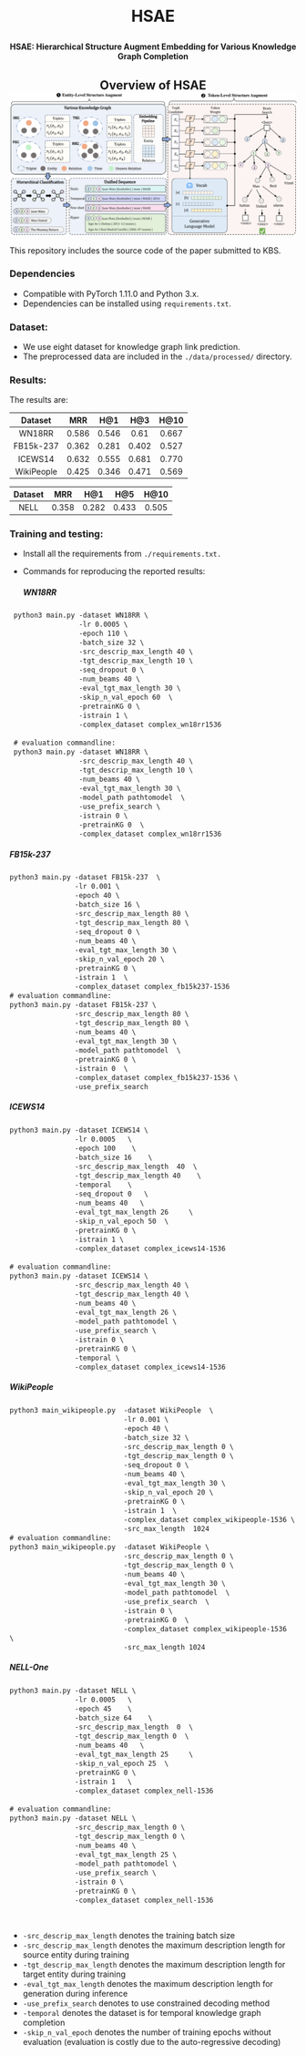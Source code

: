 ﻿﻿﻿﻿﻿﻿<h1 align="center">
  HSAE
</h1>

<h4 align="center">HSAE: Hierarchical Structure Augment Embedding for Various Knowledge Graph Completion</h4>

<h2 align="center">
  Overview of HSAE
  <img align="center"  src="overview.png" alt="...">
</h2>

This repository includes the source code of the paper submitted to KBS. 


### Dependencies

- Compatible with PyTorch 1.11.0 and Python 3.x.
- Dependencies can be installed using `requirements.txt`.

### Dataset:

- We use eight dataset for knowledge graph link prediction. 
- The preprocessed data are included in the `./data/processed/` directory.


### Results:
The results are:

|  Dataset   |  MRR  |  H@1  |  H@3  | H@10  |
| :--------: | :---: | :---: | :---: | :---: |
|   WN18RR   | 0.586 | 0.546 | 0.61  | 0.667 |
| FB15k-237  | 0.362 | 0.281 | 0.402 | 0.527 |
|  ICEWS14   | 0.632 | 0.555 | 0.681 | 0.770 |
| WikiPeople | 0.425 | 0.346 | 0.471 | 0.569 |

| Dataset |  MRR  |  H@1  |  H@5  | H@10  |
|:-------:|:-----:|:-----:|:-----:|:-----:|
|  NELL   | 0.358 | 0.282 | 0.433 | 0.505 | 


### Training and testing:

- Install all the requirements from `./requirements.txt.`
- Commands for reproducing the reported results:
  
  ##### WN18RR
 ```shell
  python3 main.py -dataset WN18RR \
                  -lr 0.0005 \
                  -epoch 110 \
                  -batch_size 32 \
                  -src_descrip_max_length 40 \
                  -tgt_descrip_max_length 10 \
                  -seq_dropout 0 \
                  -num_beams 40 \
                  -eval_tgt_max_length 30 \
                  -skip_n_val_epoch 60  \
                  -pretrainKG 0 \
                  -istrain 1 \
                  -complex_dataset complex_wn18rr1536 
  
  # evaluation commandline:
  python3 main.py -dataset WN18RR \
                  -src_descrip_max_length 40 \
                  -tgt_descrip_max_length 10 \
                  -num_beams 40 \
                  -eval_tgt_max_length 30 \
                  -model_path pathtomodel  \
                  -use_prefix_search \
                  -istrain 0 \
                  -pretrainKG 0  \
                  -complex_dataset complex_wn18rr1536 
 ```

  ##### FB15k-237
  ```shell
  python3 main.py -dataset FB15k-237  \
                  -lr 0.001 \
                  -epoch 40 \
                  -batch_size 16 \
                  -src_descrip_max_length 80 \
                  -tgt_descrip_max_length 80 \
                  -seq_dropout 0 \
                  -num_beams 40 \
                  -eval_tgt_max_length 30 \
                  -skip_n_val_epoch 20 \
                  -pretrainKG 0 \
                  -istrain 1  \
                  -complex_dataset complex_fb15k237-1536
  # evaluation commandline:
  python3 main.py -dataset FB15k-237 \
                  -src_descrip_max_length 80 \
                  -tgt_descrip_max_length 80 \
                  -num_beams 40 \
                  -eval_tgt_max_length 30 \
                  -model_path pathtomodel  \
                  -pretrainKG 0 \
                  -istrain 0  \
                  -complex_dataset complex_fb15k237-1536 \
                  -use_prefix_search
  ```

  ##### ICEWS14
  ```shell
  python3 main.py -dataset ICEWS14 \
                  -lr 0.0005   \
                  -epoch 100    \
                  -batch_size 16    \
                  -src_descrip_max_length  40  \
                  -tgt_descrip_max_length 40    \
                  -temporal    \
                  -seq_dropout 0   \
                  -num_beams 40   \
                  -eval_tgt_max_length 26     \
                  -skip_n_val_epoch 50  \
                  -pretrainKG 0 \
                  -istrain 1 \
                  -complex_dataset complex_icews14-1536 
  
  # evaluation commandline:
  python3 main.py -dataset ICEWS14 \
                  -src_descrip_max_length 40 \
                  -tgt_descrip_max_length 40 \
                  -num_beams 40 \
                  -eval_tgt_max_length 26 \
                  -model_path pathtomodel \
                  -use_prefix_search \
                  -istrain 0 \
                  -pretrainKG 0 \
                  -temporal \
                  -complex_dataset complex_icews14-1536 
  ```
   ##### WikiPeople
  ```shell
  python3 main_wikipeople.py  -dataset WikiPeople  \
                              -lr 0.001 \
                              -epoch 40 \
                              -batch_size 32 \
                              -src_descrip_max_length 0 \
                              -tgt_descrip_max_length 0 \
                              -seq_dropout 0 \
                              -num_beams 40 \
                              -eval_tgt_max_length 30 \
                              -skip_n_val_epoch 20 \
                              -pretrainKG 0 \
                              -istrain 1  \
                              -complex_dataset complex_wikipeople-1536 \
                              -src_max_length  1024  
  # evaluation commandline:
  python3 main_wikipeople.py  -dataset WikiPeople \
                              -src_descrip_max_length 0 \
                              -tgt_descrip_max_length 0 \
                              -num_beams 40 \
                              -eval_tgt_max_length 30 \
                              -model_path pathtomodel  \
                              -use_prefix_search  \
                              -istrain 0 \
                              -pretrainKG 0  \
                              -complex_dataset complex_wikipeople-1536  \
                              -src_max_length 1024  
  
  ```
  ##### NELL-One
  ```shell
  python3 main.py -dataset NELL \
                  -lr 0.0005   \
                  -epoch 45    \
                  -batch_size 64    \
                  -src_descrip_max_length  0  \
                  -tgt_descrip_max_length 0  \
                  -num_beams 40   \
                  -eval_tgt_max_length 25     \
                  -skip_n_val_epoch 25  \
                  -pretrainKG 0 \
                  -istrain 1   \
                  -complex_dataset complex_nell-1536 
  
  # evaluation commandline:
  python3 main.py -dataset NELL \
                  -src_descrip_max_length 0 \
                  -tgt_descrip_max_length 0 \
                  -num_beams 40 \
                  -eval_tgt_max_length 25 \
                  -model_path pathtomodel \
                  -use_prefix_search \
                  -istrain 0 \
                  -pretrainKG 0 \
                  -complex_dataset complex_nell-1536 
                  
    
  ```
  - `-src_descrip_max_length` denotes the training batch size
  - `-src_descrip_max_length` denotes the maximum description length for source entity during training 
  - `-tgt_descrip_max_length` denotes the maximum description length for target entity during training
  - `-eval_tgt_max_length` denotes the maximum description length for generation during inference
  - `-use_prefix_search` denotes to use constrained decoding method
  - `-temporal` denotes the dataset is for temporal knowledge graph completion
  - `-skip_n_val_epoch` denotes the number of training epochs without evaluation (evaluation is costly due to the auto-regressive decoding) 

